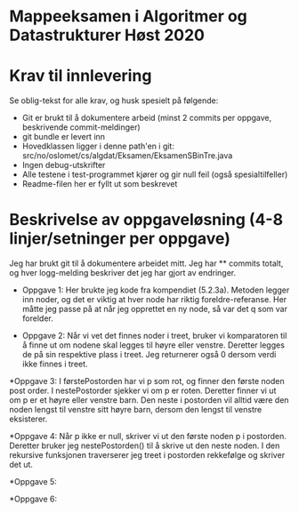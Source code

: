 # Mappeeksamen i Algoritmer og Datastrukturer Høst 2020

# Krav til innlevering

Se oblig-tekst for alle krav, og husk spesielt på følgende:

* Git er brukt til å dokumentere arbeid (minst 2 commits per oppgave, beskrivende commit-meldinger)	
* git bundle er levert inn
* Hovedklassen ligger i denne path'en i git: src/no/oslomet/cs/algdat/Eksamen/EksamenSBinTre.java
* Ingen debug-utskrifter
* Alle testene i test-programmet kjører og gir null feil (også spesialtilfeller)
* Readme-filen her er fyllt ut som beskrevet


# Beskrivelse av oppgaveløsning (4-8 linjer/setninger per oppgave)

Jeg har brukt git til å dokumentere arbeidet mitt. Jeg har ** commits totalt, og hver logg-melding beskriver det jeg har gjort av endringer.

* Oppgave 1: Her brukte jeg kode fra kompendiet (5.2.3a). Metoden legger inn noder, og det er viktig at hver node har riktig 
foreldre-referanse. Her måtte jeg passe på at når jeg opprettet en ny node, så var det q som var forelder. 

* Oppgave 2: Når vi vet det finnes noder i treet, bruker vi komparatoren til å finne ut om nodene skal legges til høyre eller venstre.
Deretter legges de på sin respektive plass i treet. Jeg returnerer også 0 dersom verdi ikke finnes i treet. 

*Oppgave 3: I førstePostorden har vi p som rot, og finner den første noden post order. I nestePostorder sjekker vi om p er roten. Deretter 
finner vi ut om p er et høyre eller venstre barn. Den neste i postorden vil alltid være den noden lengst til venstre sitt høyre barn, dersom
den lengst til venstre eksisterer. 

*Oppgave 4: Når p ikke er null, skriver vi ut den første noden p i postorden. Deretter bruker jeg nestePostorden() til å skrive ut den 
neste noden. I den rekursive funksjonen traverserer jeg treet i postorden rekkefølge og skriver det ut. 

*Oppgave 5:

*Oppgave 6: 